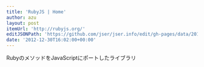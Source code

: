```yaml
---
title: 'RubyJS | Home'
author: azu
layout: post
itemUrl: 'http://rubyjs.org/'
editJSONPath: 'https://github.com/jser/jser.info/edit/gh-pages/data/2012/12/index.json'
date: '2012-12-30T16:02:00+00:00'
---
```

RubyのメソッドをJavaScriptにポートしたライブラリ
